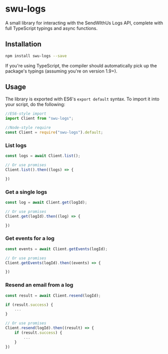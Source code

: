 # swu-logs

A small library for interacting with the SendWIthUs Logs API, complete with full TypeScript typings and async functions.

## Installation

```bash
npm install swu-logs --save
```

If you're using TypeScript, the compiler should automatically pick up the package's typings (assuming you're on version 1.9+).

## Usage

The library is exported with ES6's `export default` syntax. To import it into your script, do the following:

```js
//ES6-style import
import Client from "swu-logs";

//Node-style require
const Client = require("swu-logs").default;
```

### List logs

```js
const logs = await Client.list();

// Or use promises 
Client.list().then((logs) => {

})
```

### Get a single logs

```js
const log = await Client.get(logId);

// Or use promises
Client.get(logId).then((log) => {

})
```

### Get events for a log

```js
const events = await Client.getEvents(logId);

// Or use promises
Client.getEvents(logId).then((events) => {

})
```

### Resend an email from a log

```js
const result = await Client.resend(logId);

if (result.success) {
    ...
}

// Or use promises
Client.resend(logId).then((result) => {
    if (result.success) {
        ...
    }
})
```